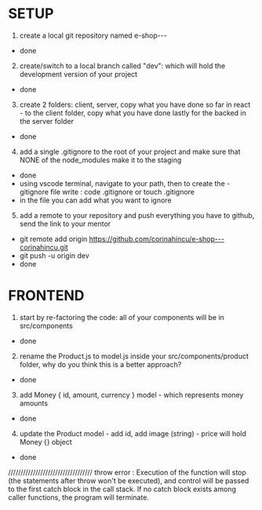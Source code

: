 # SETUP
1. create a local git repository named e-shop---
  - done

2. create/switch to a local branch called "dev": which will hold the development version of your project
  - done

3. create 2 folders: client, server, copy what you have done so far in react - to the client folder, copy what you have done lastly for the backed in the server folder
  - done

4. add a single .gitignore to the root of your project and make sure that NONE of the node_modules make it to the staging
  - done
  - using vscode terminal, navigate to your path, then to create the -gitignore file write : code .gitignore or touch .gitignore
  - in the file you can add what you want to ignore

5. add a remote to your repository and push everything you have to github, send the link to your mentor
  - git remote add origin https://github.com/corinahincu/e-shop---corinahincu.git
  - git push -u origin dev
  - done 
  
# FRONTEND

1. start by re-factoring the code: all of your components will be in src/components
  - done

2. rename the Product.js to model.js inside your src/components/product folder, why do you think this is a better approach?
  - done

3. add Money { id, amount, currency } model - which represents money amounts
  - done

4. update the Product model - add id, add image (string) - price will hold Money {} object
  - done








//////////////////////////////////
throw error : Execution of the  function will stop (the statements after throw won't be executed), and control will be passed to the first catch block in the call stack. If no catch block exists among caller functions, the program will terminate.